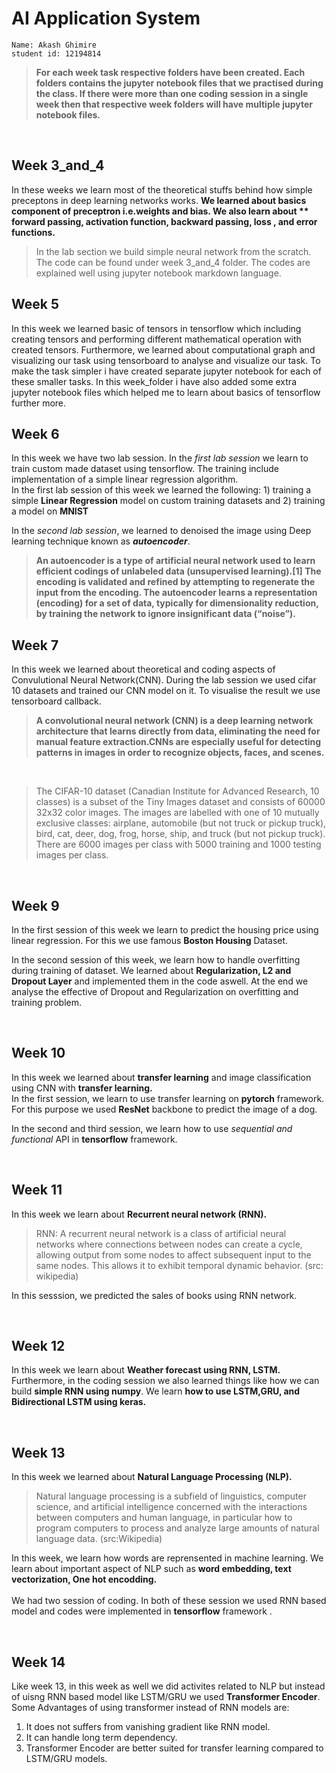 
# AI Application System 


````
Name: Akash Ghimire
student id: 12194814

````

>**For each week task respective folders have been created. Each folders contains the jupyter notebook files that we practised during the class. If there were more than one coding session in a single week then that respective week folders will have multiple jupyter notebook files.** 


<br>

## Week 3_and_4
In these weeks we learn most of the theoretical stuffs behind how simple preceptons in deep learning networks works. **We learned about basics component of preceptron i.e.weights and bias. We also learn about ** forward passing, activation function, backward passing, loss , and error functions.** 
<br>
> In the lab section we build simple neural network from the scratch. The code can be found under week 3_and_4 folder. The codes are explained well using jupyter notebook markdown language. 



  

## Week 5
In this week we learned basic of tensors in tensorflow which including creating tensors and performing different mathematical operation with created tensors. Furthermore, we learned about computational graph and visualizing our task using tensorboard to analyse and visualize our task. 
To make the task simpler i have created separate jupyter notebook for each of these smaller tasks. In this week_folder i have also added some extra jupyter notebook files which helped me to learn about basics of tensorflow further more.
<br>



## Week 6
In this week we have two lab session. In the *first lab session* we learn to train custom made dataset using tensorflow. The training include implementation of a simple linear regression algorithm.  
In the first lab session of this week we learned the following: 1)  training a simple **Linear Regression** model on custom training datasets and 2) training a model on **MNIST**

In the *second lab session*, we learned to denoised the image using Deep learning technique known as ***autoencoder***.
<br>
> **An autoencoder is a type of artificial neural network used to learn efficient codings of unlabeled data (unsupervised learning).[1] The encoding is validated and refined by attempting to regenerate the input from the encoding. The autoencoder learns a representation (encoding) for a set of data, typically for dimensionality reduction, by training the network to ignore insignificant data (“noise”).**



## Week 7
In this week we learned about theoretical and coding aspects of Convulutional Neural Network(CNN). During the lab session we used cifar 10 datasets and trained our CNN model on it. To visualise the result we use tensorboard callback.
<br>
>**A convolutional neural network (CNN) is a deep learning network architecture that learns directly from data, eliminating the need for manual feature extraction.CNNs are especially useful for detecting patterns in images in order to recognize objects, faces, and scenes.**

<br>


> The CIFAR-10 dataset (Canadian Institute for Advanced Research, 10 classes) is a subset of the Tiny Images dataset and consists of 60000 32x32 color images. The images are labelled with one of 10 mutually exclusive classes: airplane, automobile (but not truck or pickup truck), bird, cat, deer, dog, frog, horse, ship, and truck (but not pickup truck). There are 6000 images per class with 5000 training and 1000 testing images per class.


<br>


## Week 9

In the first session of this week we learn to predict the housing price using linear regression. For this we use famous **Boston Housing** Dataset.

In the second session of this week, we learn how to handle overfitting during training of dataset. We learned about **Regularization, L2 and Dropout Layer** and implemented them in the code aswell. At the end we analyse the effective of Dropout and Regularization on overfitting and training problem.
 
<br>

## Week 10
In this week we learned about **transfer learning** and image classification using CNN with **transfer learning.** 
<br>
In the first session, we learn to use transfer learning on **pytorch** framework. For this purpose we used **ResNet** backbone to predict the image of a dog. 

In the second and third session, we learn how to use *sequential and functional* API in **tensorflow** framework.

<br>

## Week 11
In this week we learn about **Recurrent neural network (RNN).**
> RNN: A recurrent neural network is a class of artificial neural networks where connections between nodes can create a cycle, allowing output from some nodes to affect subsequent input to the same nodes. This allows it to exhibit temporal dynamic behavior. (src: wikipedia)

In this sesssion, we predicted the sales of books using RNN network. 

<br>

## Week 12

In this week we learn about **Weather forecast using RNN, LSTM.**
<br>
Furthermore, in the coding session we also learned things like how we can build **simple RNN using numpy**. We learn **how to use LSTM,GRU, and Bidirectional LSTM using keras.**

<br>


## Week 13

In this week we learned about **Natural Language Processing (NLP).**
> Natural language processing is a subfield of linguistics, computer science, and artificial intelligence concerned with the interactions between computers and human language, in particular how to program computers to process and analyze large amounts of natural language data. (src:Wikipedia)

In this week, we learn how words are reprensented in machine learning. We learn about important aspect of NLP such as  **word embedding, text vectorization, One hot encodding.**  
<br>
We had two session of coding. In both of these session we used RNN based model and codes were implemented in **tensorflow** framework .

<br>

## Week 14 
Like week 13, in this week as well we did activites related to NLP but instead of uisng RNN based model like LSTM/GRU we used **Transformer Encoder**. 
<br>
Some Advantages of using transformer instead of RNN models are:
1. It does not suffers from vanishing gradient like RNN model.
2. It can handle long term dependency. 
3. Transformer Encoder are better suited for transfer learning compared to LSTM/GRU models.
